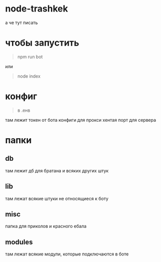 # node-trashkek
а че тут писать

# чтобы запустить
> npm run bot

или

> node index

# конфиг 
> в .енв

там лежит токен от бота
конфиги для прокси хентая
порт для сервера

# папки
## db
там лежит дб для братана и всяких других штук

## lib
там лежат всякие штуки не относящиеся к боту

## misc
папка для приколов и красного ебала

## modules
там лежат всякие модули, которые подключаются в боте